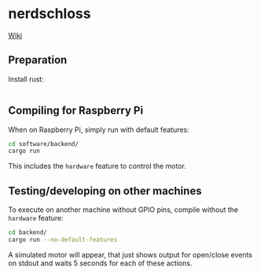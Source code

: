 # nerdschloss

[Wiki](https://wiki.section77.de/de/projekte/nerdschloss/nerdschloss-reloaded)

## Preparation

Install rust:

```(hm - wie machen wir das in schön?)
```

## Compiling for Raspberry Pi

When on Raspberry Pi, simply run with default features:

```sh
cd software/backend/
cargo run
```

This includes the `hardware` feature to control the motor.

## Testing/developing on other machines

To execute on another machine without GPIO pins, compile without the `hardware` feature:

```sh
cd backend/
cargo run --no-default-features
```

A simulated motor will appear, that just shows output for open/close events on stdout and waits 5 seconds for each of these actions.
